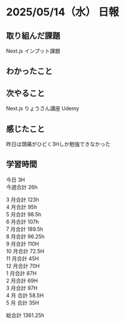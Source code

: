 # 2025/05/14（水） 日報

## 取り組んだ課題

Next.js インプット課題

## わかったこと

## 次やること

Next.js りょうさん講座 Udemy

## 感じたこと
昨日は頭痛がひどく3Hしか勉強できなかった

## 学習時間

今日 3H
<br />
今週合計 26h
<br />

3 月合計 123h
<br />
4 月合計 95h
<br />
5 月合計 98.5h
<br />
6 月合計 107h
<br />
7 月合計 189.5h
<br />
8 月合計 96.25h
<br />
9 月合計 110H
<br />
10 月合計 72.5H
<br />
11 月合計 45H
<br />
12 月合計 70H
<br />
1 月合計 87H
<br />
2 月合計 69H
<br />
3 月合計 97H
<br />
4 月 合計 58.5H
<br />
5 月 合計 35H

総合計 1361.25h
